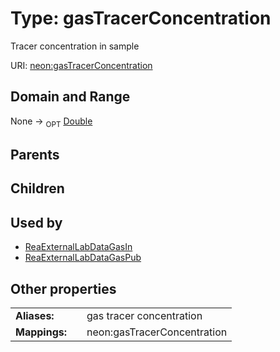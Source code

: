 
# Type: gasTracerConcentration


Tracer concentration in sample

URI: [neon:gasTracerConcentration](https://data.neonscience.org/gasTracerConcentration)


## Domain and Range

None ->  <sub>OPT</sub> [Double](types/Double.md)

## Parents


## Children


## Used by

 * [ReaExternalLabDataGasIn](ReaExternalLabDataGasIn.md)
 * [ReaExternalLabDataGasPub](ReaExternalLabDataGasPub.md)

## Other properties

|  |  |  |
| --- | --- | --- |
| **Aliases:** | | gas tracer concentration |
| **Mappings:** | | neon:gasTracerConcentration |

